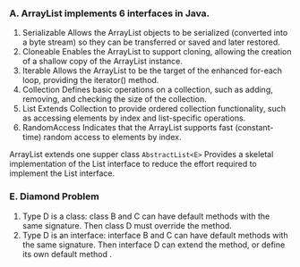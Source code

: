 ### A. ArrayList implements 6 interfaces in Java.
1. Serializable
Allows the ArrayList objects to be serialized (converted into a byte stream) so they can be transferred or saved and later restored.
2. Cloneable
Enables the ArrayList to support cloning, allowing the creation of a shallow copy of the ArrayList instance.
3. Iterable<E>
Allows the ArrayList to be the target of the enhanced for-each loop, providing the iterator() method.
4. Collection<E>
Defines basic operations on a collection, such as adding, removing, and checking the size of the collection.
5. List<E>
Extends Collection to provide ordered collection functionality, such as accessing elements by index and list-specific operations.
6. RandomAccess
Indicates that the ArrayList supports fast (constant-time) random access to elements by index.

ArrayList extends one supper class
`AbstractList<E>`
Provides a skeletal implementation of the List interface to reduce the effort required to implement the List interface.

### E. Diamond Problem 

1. Type D is a class: class B and C can have default methods with the same signature. Then class D must override the method.
2. Type D is an interface: interface B and C can have default methods with the same signature. Then interface D can extend the method, or define its own default method .